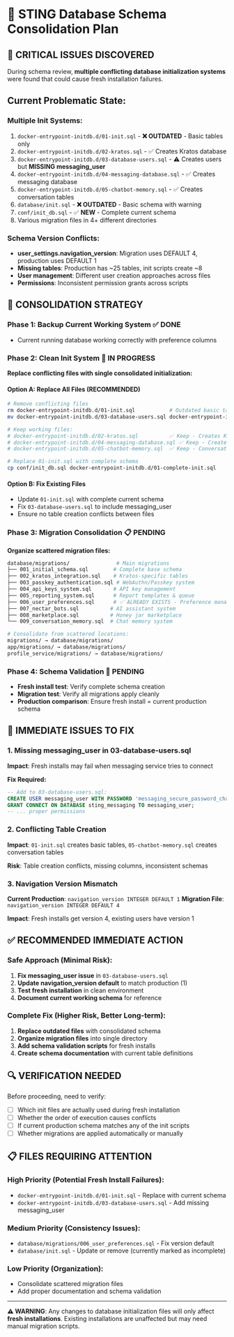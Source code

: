 # 🔧 STING Database Schema Consolidation Plan

## 🚨 **CRITICAL ISSUES DISCOVERED**

During schema review, **multiple conflicting database initialization systems** were found that could cause fresh installation failures.

## **Current Problematic State:**

### **Multiple Init Systems:**
1. `docker-entrypoint-initdb.d/01-init.sql` - **❌ OUTDATED** - Basic tables only
2. `docker-entrypoint-initdb.d/02-kratos.sql` - ✅ Creates Kratos database  
3. `docker-entrypoint-initdb.d/03-database-users.sql` - ⚠️ Creates users but **MISSING messaging_user**
4. `docker-entrypoint-initdb.d/04-messaging-database.sql` - ✅ Creates messaging database
5. `docker-entrypoint-initdb.d/05-chatbot-memory.sql` - ✅ Creates conversation tables
6. `database/init.sql` - **❌ OUTDATED** - Basic schema with warning 
7. `conf/init_db.sql` - ✅ **NEW** - Complete current schema
8. Various migration files in 4+ different directories

### **Schema Version Conflicts:**
- **user_settings.navigation_version**: Migration uses DEFAULT 4, production uses DEFAULT 1
- **Missing tables**: Production has ~25 tables, init scripts create ~8  
- **User management**: Different user creation approaches across files
- **Permissions**: Inconsistent permission grants across scripts

## **🔧 CONSOLIDATION STRATEGY**

### **Phase 1: Backup Current Working System** ✅ DONE
- Current running database working correctly with preference columns

### **Phase 2: Clean Init System** 🔄 IN PROGRESS  
**Replace conflicting files with single consolidated initialization:**

#### **Option A: Replace All Files (RECOMMENDED)**
```bash
# Remove conflicting files
rm docker-entrypoint-initdb.d/01-init.sql           # Outdated basic tables  
mv docker-entrypoint-initdb.d/03-database-users.sql docker-entrypoint-initdb.d/03-database-users.sql.backup # Missing messaging_user

# Keep working files:
# docker-entrypoint-initdb.d/02-kratos.sql          ✅ Keep - Creates Kratos DB
# docker-entrypoint-initdb.d/04-messaging-database.sql ✅ Keep - Creates messaging DB  
# docker-entrypoint-initdb.d/05-chatbot-memory.sql  ✅ Keep - Conversation tables

# Replace 01-init.sql with complete schema
cp conf/init_db.sql docker-entrypoint-initdb.d/01-complete-init.sql
```

#### **Option B: Fix Existing Files**
- Update `01-init.sql` with complete current schema
- Fix `03-database-users.sql` to include messaging_user  
- Ensure no table creation conflicts between files

### **Phase 3: Migration Consolidation** 📋 PENDING
**Organize scattered migration files:**
```bash
database/migrations/               # Main migrations
├── 001_initial_schema.sql        # Complete base schema
├── 002_kratos_integration.sql    # Kratos-specific tables  
├── 003_passkey_authentication.sql # WebAuthn/Passkey system
├── 004_api_keys_system.sql       # API key management
├── 005_reporting_system.sql      # Report templates & queue
├── 006_user_preferences.sql      # ✅ ALREADY EXISTS - Preference management
├── 007_nectar_bots.sql          # AI assistant system
├── 008_marketplace.sql          # Honey jar marketplace
└── 009_conversation_memory.sql  # Chat memory system

# Consolidate from scattered locations:  
migrations/ → database/migrations/
app/migrations/ → database/migrations/  
profile_service/migrations/ → database/migrations/
```

### **Phase 4: Schema Validation** 🧪 PENDING
- **Fresh install test**: Verify complete schema creation
- **Migration test**: Verify all migrations apply cleanly
- **Production comparison**: Ensure fresh install = current production schema

## **🚨 IMMEDIATE ISSUES TO FIX**

### **1. Missing messaging_user in 03-database-users.sql**
**Impact**: Fresh installs may fail when messaging service tries to connect

**Fix Required:**
```sql
-- Add to 03-database-users.sql:
CREATE USER messaging_user WITH PASSWORD 'messaging_secure_password_change_me';
GRANT CONNECT ON DATABASE sting_messaging TO messaging_user;
-- ... proper permissions
```

### **2. Conflicting Table Creation**  
**Impact**: `01-init.sql` creates basic tables, `05-chatbot-memory.sql` creates conversation tables

**Risk**: Table creation conflicts, missing columns, inconsistent schemas

### **3. Navigation Version Mismatch**
**Current Production**: `navigation_version INTEGER DEFAULT 1`
**Migration File**: `navigation_version INTEGER DEFAULT 4`  

**Impact**: Fresh installs get version 4, existing users have version 1

## **✅ RECOMMENDED IMMEDIATE ACTION**

### **Safe Approach (Minimal Risk):**
1. **Fix messaging_user issue** in `03-database-users.sql`
2. **Update navigation_version default** to match production (1)  
3. **Test fresh installation** in clean environment
4. **Document current working schema** for reference

### **Complete Fix (Higher Risk, Better Long-term):**
1. **Replace outdated files** with consolidated schema
2. **Organize migration files** into single directory
3. **Add schema validation scripts** for fresh installs
4. **Create schema documentation** with current table definitions

## **🔍 VERIFICATION NEEDED**

Before proceeding, need to verify:
- [ ] Which init files are actually used during fresh installation
- [ ] Whether the order of execution causes conflicts  
- [ ] If current production schema matches any of the init scripts
- [ ] Whether migrations are applied automatically or manually

## **📋 FILES REQUIRING ATTENTION**

### **High Priority (Potential Fresh Install Failures):**
- `docker-entrypoint-initdb.d/01-init.sql` - Replace with current schema
- `docker-entrypoint-initdb.d/03-database-users.sql` - Add missing messaging_user

### **Medium Priority (Consistency Issues):**
- `database/migrations/006_user_preferences.sql` - Fix version default
- `database/init.sql` - Update or remove (currently marked as incomplete)

### **Low Priority (Organization):**
- Consolidate scattered migration files
- Add proper documentation and schema validation

---

**⚠️ WARNING**: Any changes to database initialization files will only affect **fresh installations**. Existing installations are unaffected but may need manual migration scripts.